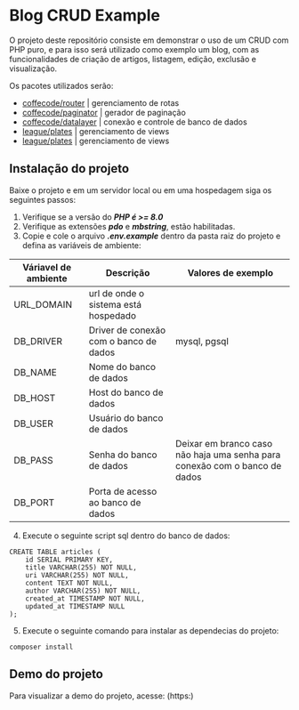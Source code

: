 # Blog CRUD Example

O projeto deste repositório consiste em demonstrar o uso de um CRUD com PHP puro, e para isso será utilizado como exemplo um blog, com as funcionalidades de criação de artigos, listagem, edição, exclusão e visualização.

Os pacotes utilizados serão:
- [coffecode/router](https://github.com/robsonvleite/router) | gerenciamento de rotas
- [coffecode/paginator](https://github.com/robsonvleite/paginator) | gerador de paginação
- [coffecode/datalayer](https://github.com/robsonvleite/datalayer) | conexão e controle de banco de dados
- [league/plates](https://github.com/thephpleague/plates) | gerenciamento de views
- [league/plates](https://github.com/thephpleague/plates) | gerenciamento de views

## Instalação do projeto
Baixe o projeto e em um servidor local ou em uma hospedagem siga os seguintes passos:

1. Verifique se a versão do ***PHP é >= 8.0***
2. Verifique as extensões ***pdo*** e ***mbstring***, estão habilitadas.
3. Copie e cole o arquivo  ***.env.example*** dentro da pasta raiz do projeto e defina as variáveis de ambiente:

|Váriavel de ambiente| Descrição | Valores de exemplo|
|--|--|-|
|URL_DOMAIN |url de onde o sistema está hospedado ||
|DB_DRIVER| Driver de conexão com o banco de dados |mysql, pgsql|
|DB_NAME| Nome do banco de dados ||
|DB_HOST| Host do banco de dados ||
|DB_USER| Usuário do banco de dados ||
|DB_PASS| Senha do banco de dados |Deixar em branco caso não haja uma senha para conexão com o banco de dados |
|DB_PORT| Porta de acesso ao banco de dados ||

4. Execute o seguinte script sql dentro do banco de dados:
```
CREATE TABLE articles (
	id SERIAL PRIMARY KEY,
	title VARCHAR(255) NOT NULL,
	uri VARCHAR(255) NOT NULL,
	content TEXT NOT NULL,
	author VARCHAR(255) NOT NULL,
	created_at TIMESTAMP NOT NULL,
	updated_at TIMESTAMP NULL
);
```

5. Execute o seguinte comando para instalar as dependecias do projeto:
```
composer install
```

## Demo do projeto
Para visualizar a demo do projeto, acesse: (https:)